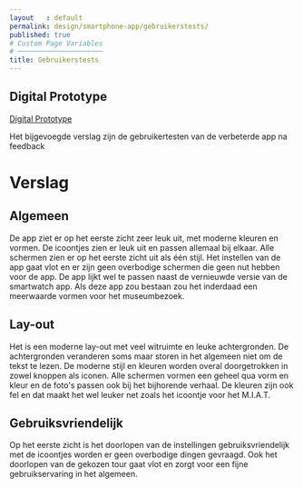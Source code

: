 ```yaml
---
layout   : default
permalink: design/smartphone-app/gebruikerstests/
published: true
# Custom Page Variables
# ─────────────────────
title: Gebruikerstests
---
```


Digital Prototype
-----------------
[Digital Prototype](https://xd.adobe.com/view/59d08337-3401-4346-57fe-ea55859faa2e-2fe1/?fullscreen)

Het bijgevoegde verslag zijn de gebruikertesten van de verbeterde app na feedback
# Verslag

## Algemeen

De app ziet er op het eerste zicht zeer leuk uit, met moderne kleuren en vormen. De icoontjes zien er leuk uit en passen allemaal bij elkaar. Alle schermen zien er op het eerste zicht uit als één stijl. Het instellen van de app gaat vlot en er zijn geen overbodige schermen die geen nut hebben voor de app. De app lijkt wel te passen naast de vernieuwde versie van de smartwatch app. Als deze app zou bestaan zou het inderdaad een meerwaarde vormen voor het museumbezoek.

## Lay-out

Het is een moderne lay-out met veel witruimte en leuke achtergronden. De achtergronden veranderen soms maar storen in het algemeen niet om de tekst te lezen. De moderne stijl en kleuren worden overal doorgetrokken in zowel knoppen als iconen. Alle schermen vormen een geheel qua vorm en kleur en de foto's passen ook bij het bijhorende verhaal. De kleuren zijn ook fel en dat maakt het wel leuker net zoals het icoontje voor het M.I.A.T.

## Gebruiksvriendelijk

Op het eerste zicht is het doorlopen van de instellingen gebruiksvriendelijk met de icoontjes worden er geen overbodige dingen gevraagd. Ook het doorlopen van de gekozen tour gaat vlot en zorgt voor een fijne gebruikservaring in het algemeen.